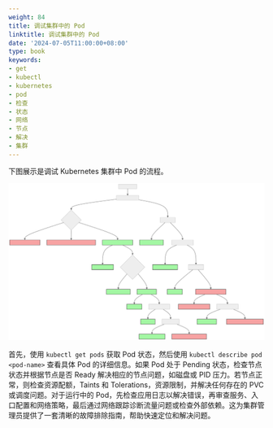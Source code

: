 ```yaml
---
weight: 84
title: 调试集群中的 Pod
linktitle: 调试集群中的 Pod
date: '2024-07-05T11:00:00+08:00'
type: book
keywords:
- get
- kubectl
- kubernetes
- pod
- 检查
- 状态
- 网络
- 节点
- 解决
- 集群
---
```



下图展示是调试 Kubernetes 集群中 Pod 的流程。

![调试 Kubernetes 中 Pod 的流程](debugging-kubernetes-process-mermaid-zh.svg)

首先，使用 `kubectl get pods` 获取 Pod 状态，然后使用 `kubectl describe pod <pod-name>` 查看具体 Pod 的详细信息。如果 Pod 处于 Pending 状态，检查节点状态并根据节点是否 Ready 解决相应的节点问题，如磁盘或 PID 压力。若节点正常，则检查资源配额，Taints 和 Tolerations，资源限制，并解决任何存在的 PVC 或调度问题。对于运行中的 Pod，先检查应用日志以解决错误，再审查服务、入口配置和网络策略，最后通过网络跟踪诊断流量问题或检查外部依赖。这为集群管理员提供了一套清晰的故障排除指南，帮助快速定位和解决问题。
